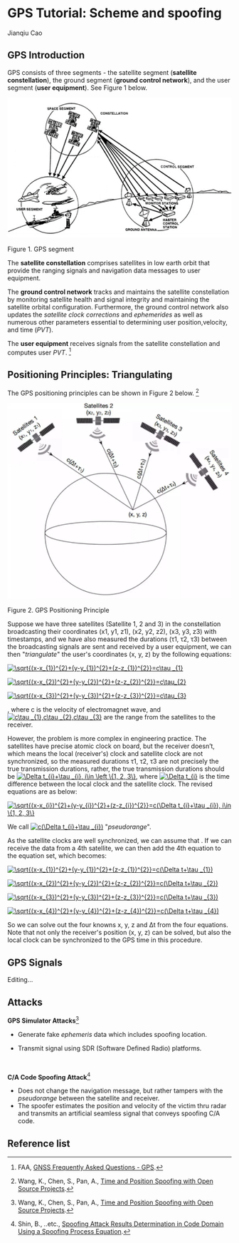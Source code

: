 # GPS Tutorial: Scheme and spoofing

Jianqiu Cao

## GPS Introduction

GPS consists of three segments - the satellite segment (**satellite constellation**), the ground segment (**ground control network**), and the user segment (**user equipment**). See Figure 1 below.

![GPS Segments](Picture1.png)

Figure 1. GPS segment

The **satellite constellation** comprises satellites in low earth orbit that provide the ranging signals and navigation data messages to user equipment. 

The **ground control network** tracks and maintains the satellite constellation by monitoring satellite health and signal integrity and maintaining the satellite orbital configuration. Furthermore, the ground control network also updates the *satellite clock corrections* and *ephemerides* as well as numerous other parameters essential to determining user position,velocity, and time (*PVT*). 

The **user equipment** receives signals from the satellite constellation and computes user *PVT*. [^3]



## Positioning Principles: Triangulating

The GPS positioning principles can be shown in Figure 2 below. [^1]

![GPS Positioning Principle](Picture2.png)

Figure 2. GPS Positioning Principle

Suppose we have three satellites (Satellite 1, 2 and 3) in the constellation broadcasting their coordinates (x1, y1, z1), (x2, y2, z2), (x3, y3, z3) with timestamps, and we have also measured the durations (τ1, τ2, τ3) between the broadcasting signals are sent and received by a user equipment, we can then "*triangulate*" the user's coordinates (x, y, z) by the following equations: 

<a href="https://www.codecogs.com/eqnedit.php?latex=\sqrt{(x-x_{1})^{2}&plus;(y-y_{1})^{2}&plus;(z-z_{1})^{2}}=c\tau&space;_{1}" target="_blank"><img src="https://latex.codecogs.com/gif.latex?\sqrt{(x-x_{1})^{2}&plus;(y-y_{1})^{2}&plus;(z-z_{1})^{2}}=c\tau&space;_{1}" title="\sqrt{(x-x_{1})^{2}+(y-y_{1})^{2}+(z-z_{1})^{2}}=c\tau _{1}" /></a>

<a href="https://www.codecogs.com/eqnedit.php?latex=\sqrt{(x-x_{2})^{2}&plus;(y-y_{2})^{2}&plus;(z-z_{2})^{2}}=c\tau_{2}" target="_blank"><img src="https://latex.codecogs.com/gif.latex?\sqrt{(x-x_{2})^{2}&plus;(y-y_{2})^{2}&plus;(z-z_{2})^{2}}=c\tau_{2}" title="\sqrt{(x-x_{2})^{2}+(y-y_{2})^{2}+(z-z_{2})^{2}}=c\tau_{2}" /></a>

<a href="https://www.codecogs.com/eqnedit.php?latex=\sqrt{(x-x_{3})^{2}&plus;(y-y_{3})^{2}&plus;(z-z_{3})^{2}}=c\tau_{3}" target="_blank"><img src="https://latex.codecogs.com/gif.latex?\sqrt{(x-x_{3})^{2}&plus;(y-y_{3})^{2}&plus;(z-z_{3})^{2}}=c\tau_{3}" title="\sqrt{(x-x_{3})^{2}+(y-y_{3})^{2}+(z-z_{3})^{2}}=c\tau_{3}" /></a>

, where c is the velocity of electromagnet wave, and <a href="https://www.codecogs.com/eqnedit.php?latex=c\tau&space;_{1},c\tau&space;_{2},c\tau&space;_{3}" target="_blank"><img src="https://latex.codecogs.com/gif.latex?c\tau&space;_{1},c\tau&space;_{2},c\tau&space;_{3}" title="c\tau _{1},c\tau _{2},c\tau _{3}" /></a> are the range from the satellites to the receiver.

However, the problem is more complex in engineering practice. The satellites have precise atomic clock
on board, but the receiver doesn’t, which means the local (receiver's) clock and satellite clock are not
synchronized, so the measured durations τ1, τ2, τ3 are not precisely the true transmission durations, rather, the true transmission durations should be <a href="https://www.codecogs.com/eqnedit.php?latex=\Delta&space;t_{i}&plus;\tau&space;_{i},&space;i\in&space;\left&space;\{1,&space;2,&space;3\}" target="_blank"><img src="https://latex.codecogs.com/gif.latex?\Delta&space;t_{i}&plus;\tau&space;_{i},&space;i\in&space;\left&space;\{1,&space;2,&space;3\}" title="\Delta t_{i}+\tau _{i}, i\in \left \{1, 2, 3\}" /></a>, where <a href="https://www.codecogs.com/eqnedit.php?latex=\Delta&space;t_{i}" target="_blank"><img src="https://latex.codecogs.com/gif.latex?\Delta&space;t_{i}" title="\Delta t_{i}" /></a> is the time difference between the local clock and the satellite clock. The revised equations are as below:

<a href="https://www.codecogs.com/eqnedit.php?latex=\sqrt{(x-x_{i})^{2}&plus;(y-y_{i})^{2}&plus;(z-z_{i})^{2}}=c(\Delta&space;t_{i}&plus;\tau&space;_{i}),&space;i\in&space;\{1,&space;2,&space;3\}" target="_blank"><img src="https://latex.codecogs.com/gif.latex?\sqrt{(x-x_{i})^{2}&plus;(y-y_{i})^{2}&plus;(z-z_{i})^{2}}=c(\Delta&space;t_{i}&plus;\tau&space;_{i}),&space;i\in&space;\{1,&space;2,&space;3\}" title="\sqrt{(x-x_{i})^{2}+(y-y_{i})^{2}+(z-z_{i})^{2}}=c(\Delta t_{i}+\tau _{i}), i\in \{1, 2, 3\}" /></a>

We call <a href="https://www.codecogs.com/eqnedit.php?latex=c(\Delta&space;t_{i}&plus;\tau&space;_{i})" target="_blank"><img src="https://latex.codecogs.com/gif.latex?c(\Delta&space;t_{i}&plus;\tau&space;_{i})" title="c(\Delta t_{i}+\tau _{i})" /></a> "*pseudorange*".

As the satellite clocks are well synchronized, we can assume that  <a href="https://www.codecogs.com/eqnedit.php?latex=\Delta&space;t&space;_{1}=\Delta&space;t&space;_{2}=\Delta&space;t&space;_{3}=\Delta&space;t" target="_blank"></a>. If we can receive the data from a 4th satellite, we can then add the 4th equation to the equation set, which becomes: 

<a href="https://www.codecogs.com/eqnedit.php?latex=\sqrt{(x-x_{1})^{2}&plus;(y-y_{1})^{2}&plus;(z-z_{1})^{2}}=c(\Delta&space;t&plus;\tau&space;_{1})" target="_blank"><img src="https://latex.codecogs.com/gif.latex?\sqrt{(x-x_{1})^{2}&plus;(y-y_{1})^{2}&plus;(z-z_{1})^{2}}=c(\Delta&space;t&plus;\tau&space;_{1})" title="\sqrt{(x-x_{1})^{2}+(y-y_{1})^{2}+(z-z_{1})^{2}}=c(\Delta t+\tau _{1})" /></a>

<a href="https://www.codecogs.com/eqnedit.php?latex=\sqrt{(x-x_{2})^{2}&plus;(y-y_{2})^{2}&plus;(z-z_{2})^{2}}=c(\Delta&space;t&plus;\tau&space;_{2})" target="_blank"><img src="https://latex.codecogs.com/gif.latex?\sqrt{(x-x_{2})^{2}&plus;(y-y_{2})^{2}&plus;(z-z_{2})^{2}}=c(\Delta&space;t&plus;\tau&space;_{2})" title="\sqrt{(x-x_{2})^{2}+(y-y_{2})^{2}+(z-z_{2})^{2}}=c(\Delta t+\tau _{2})" /></a>

<a href="https://www.codecogs.com/eqnedit.php?latex=\sqrt{(x-x_{3})^{2}&plus;(y-y_{3})^{2}&plus;(z-z_{3})^{2}}=c(\Delta&space;t&plus;\tau&space;_{3})" target="_blank"><img src="https://latex.codecogs.com/gif.latex?\sqrt{(x-x_{3})^{2}&plus;(y-y_{3})^{2}&plus;(z-z_{3})^{2}}=c(\Delta&space;t&plus;\tau&space;_{3})" title="\sqrt{(x-x_{3})^{2}+(y-y_{3})^{2}+(z-z_{3})^{2}}=c(\Delta t+\tau _{3})" /></a>

<a href="https://www.codecogs.com/eqnedit.php?latex=\sqrt{(x-x_{4})^{2}&plus;(y-y_{4})^{2}&plus;(z-z_{4})^{2}}=c(\Delta&space;t&plus;\tau&space;_{4})" target="_blank"><img src="https://latex.codecogs.com/gif.latex?\sqrt{(x-x_{4})^{2}&plus;(y-y_{4})^{2}&plus;(z-z_{4})^{2}}=c(\Delta&space;t&plus;\tau&space;_{4})" title="\sqrt{(x-x_{4})^{2}+(y-y_{4})^{2}+(z-z_{4})^{2}}=c(\Delta t+\tau _{4})" /></a>

So we can solve out the four knowns x, y, z and Δt from the four equations. Note that not only the receiver's position (x, y, z) can be solved, but also the local clock can be synchronized to the GPS time in this procedure.



## GPS Signals

Editing...

## Attacks

**GPS Simulator Attacks**[^1]

* Generate fake *ephemeris* data which includes spoofing location.

* Transmit signal using SDR (Software Defined Radio) platforms.

  ​


**C/A Code Spoofing Attack**[^2]

* Does not change the navigation message, but rather tampers with the *pseudorange* between the satellite and receiver. 
* The spoofer estimates the position and velocity of the victim thru radar and transmits an artificial seamless signal that conveys spoofing C/A code.




## Reference list

[^1]: Wang, K., Chen, S., Pan, A., [Time and Position Spoofing with Open Source Projects](https://docs.google.com/a/hawaii.edu/viewer?a=v&pid=sites&srcid=aGF3YWlpLmVkdXx1aC11YXMtcHJvamVjdHN8Z3g6MjcxM2JkMjllYzA1NzM2). 

[^2]: Shin, B., ..etc., [Spoofing Attack Results Determination in Code Domain Using a Spoofing Process Equation](https://docs.google.com/a/hawaii.edu/viewer?a=v&pid=sites&srcid=aGF3YWlpLmVkdXx1aC11YXMtcHJvamVjdHN8Z3g6N2FjNzY5MzhmZDgxOWU3). 

[^3]: FAA, [GNSS Frequently Asked Questions - GPS](https://www.faa.gov/about/office_org/headquarters_offices/ato/service_units/techops/navservices/gnss/faq/gps/#1). 